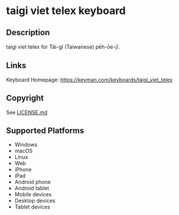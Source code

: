 taigi viet telex keyboard
==============

Description
-----------
taigi viet telex for Tâi-gí (Taiwanese) pe̍h-ōe-jī.

Links
-----
Keyboard Homepage: https://keyman.com/keyboards/taigi_viet_telex

Copyright
---------
See [LICENSE.md](LICENSE.md)

Supported Platforms
-------------------
 * Windows
 * macOS
 * Linux
 * Web
 * iPhone
 * iPad
 * Android phone
 * Android tablet
 * Mobile devices
 * Desktop devices
 * Tablet devices

